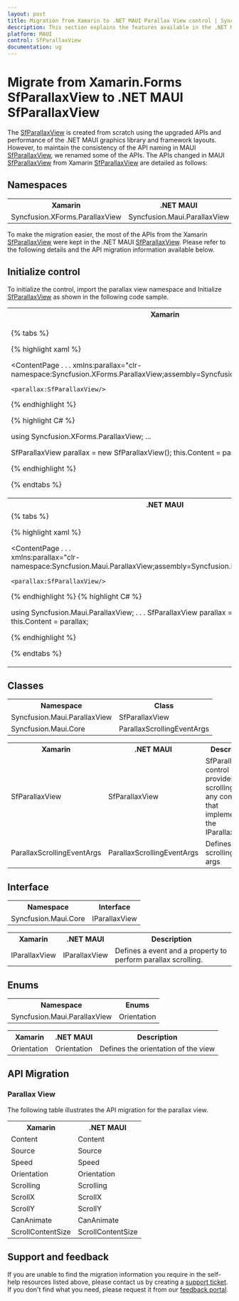 ```yaml
---
layout: post
title: Migration from Xamarin to .NET MAUI Parallax View control | Syncfusion®
description: This section explains the features available in the .NET MAUI Parallax View control over Xamarin Parallax View.
platform: MAUI
control: SfParallaxView
documentation: ug
---
```


# Migrate from Xamarin.Forms SfParallaxView to .NET MAUI SfParallaxView

The [SfParallaxView](https://help.syncfusion.com/cr/maui/Syncfusion.Maui.ParallaxView.SfParallaxView.html) is created from scratch using the upgraded APIs and performance of the .NET MAUI graphics library and framework layouts. However, to maintain the consistency of the API naming in MAUI [SfParallaxView](https://help.syncfusion.com/cr/maui/Syncfusion.Maui.ParallaxView.SfParallaxView.html), we renamed some of the APIs. The APIs changed in MAUI [SfParallaxView](https://help.syncfusion.com/cr/maui/Syncfusion.Maui.ParallaxView.SfParallaxView.html) from Xamarin [SfParallaxView](https://help.syncfusion.com/cr/maui/Syncfusion.Maui.ParallaxView.SfParallaxView.html) are detailed as follows:

## Namespaces

<table>
<tr>
<th>Xamarin</th>
<th>.NET MAUI</th>
</tr>
<tr>
<td>
Syncfusion.XForms.ParallaxView
</td>
<td>
<div> Syncfusion.Maui.ParallaxView </div>
</td>
</tr>
</table>

To make the migration easier, the most of the APIs from the Xamarin [SfParallaxView](https://help.syncfusion.com/cr/xamarin/Syncfusion.XForms.ParallaxView.SfParallaxView.html) were kept in the .NET MAUI [SfParallaxView](https://help.syncfusion.com/cr/maui/Syncfusion.Maui.ParallaxView.SfParallaxView.html). Please refer to the following details and the API migration information available below.

## Initialize control

To initialize the control, import the parallax view namespace and Initialize [SfParallaxView](https://help.syncfusion.com/cr/maui/Syncfusion.Maui.ParallaxView.SfParallaxView.html) as shown in the following code sample. 

<table>
<tr>
<th>Xamarin</th>
</tr>
<tr>
<td>

{% tabs %} 

{% highlight xaml %}

<ContentPage
    . . .
    xmlns:parallax="clr-namespace:Syncfusion.XForms.ParallaxView;assembly=Syncfusion.XForms.ParallaxView">

    <parallax:SfParallaxView/>

</ContentPage>

{% endhighlight %}

{% highlight C# %}

using Syncfusion.XForms.ParallaxView;
...

SfParallaxView parallax = new SfParallaxView();
this.Content = parallax;

{% endhighlight %}

{% endtabs %}
</td>
</tr>
<tr>
<th>.NET MAUI</th>
</tr>
<tr>
<td>
{% tabs %} 

{% highlight xaml %}

<ContentPage
    . . .    
    xmlns:parallax="clr-namespace:Syncfusion.Maui.ParallaxView;assembly=Syncfusion.Maui.ParallaxView">

    <parallax:SfParallaxView/>

</ContentPage>
 
{% endhighlight %}
{% highlight C# %}

using Syncfusion.Maui.ParallaxView;
. . .
SfParallaxView parallax = new SfParallaxView();
this.Content = parallax;

{% endhighlight %}

{% endtabs %}
</td>
</tr>
</table>

## Classes

<table>
<tr>
<th>Namespace</th>
<th>Class</th>
</tr>
<tr>
<td>Syncfusion.Maui.ParallaxView</td>
<td>SfParallaxView</td>
</tr>
<tr>
<td>Syncfusion.Maui.Core</td>
<td>ParallaxScrollingEventArgs</td>
</tr>
</table>

<table>
<tr>
<th>Xamarin</th>
<th>.NET MAUI</th>
<th>Description</th>
</tr>
<tr>
<td>SfParallaxView</td>
<td>SfParallaxView</td>
<td>SfParallaxView control provides scrolling for any control that implements the IParallaxView.</td>
</tr>
<tr>
<td>ParallaxScrollingEventArgs</td>
<td>ParallaxScrollingEventArgs</td>
<td>Defines the scrolling Event args</td>
</tr>
</table>

## Interface

<table>
<tr>
<th>Namespace</th>
<th>Interface</th>
</tr>
<tr>
<td>Syncfusion.Maui.Core</td>
<td>IParallaxView</td>
</tr>
</table>

<table>
<tr>
<th>Xamarin</th>
<th>.NET MAUI</th>
<th>Description</th>
</tr>
<tr>
<td>IParallaxView</td>
<td>IParallaxView</td>
<td>Defines a event and a property to perform parallax scrolling.</td>
</tr>
</table>

## Enums

<table>
<tr>
<th>Namespace</th>
<th>Enums</th>
</tr>
<tr>
<td>Syncfusion.Maui.ParallaxView</td>
<td>Orientation</td>
</tr>
</table>

<table>
<tr>
<th>Xamarin</th>
<th>.NET MAUI</th>
<th>Description</th>
</tr>
<tr>
<td>Orientation</td>
<td>Orientation</td>
<td>Defines the orientation of the view</td>
</tr>
</table>

## API Migration

### Parallax View

The following table illustrates the API migration for the parallax view.

<table>
<tr>
<th>Xamarin</th>
<th>.NET MAUI</th>
</tr>
<tr>
<td>Content</td>
<td>Content</td>
</tr>
<tr>
<td>Source</td>
<td>Source</td>
</tr>
<tr>
<td>Speed</td>
<td>Speed</td>
</tr>
<tr>
<td>Orientation</td>
<td>Orientation</td>
</tr>
<tr>
<td>Scrolling</td>
<td>Scrolling</td>
</tr>
<tr>
<td>ScrollX</td>
<td>ScrollX</td>
</tr>
<tr>
<td>ScrollY</td>
<td>ScrollY</td>
</tr>
<tr>
<td>CanAnimate</td>
<td>CanAnimate</td>
</tr>
<tr>
<td>ScrollContentSize</td>
<td>ScrollContentSize</td>
</tr>
</table>

## Support and feedback

If you are unable to find the migration information you require in the self-help resources listed above, please contact us by creating a [support ticket](https://internalsupport.bolddesk.com/agent/tickets/create). If you don't find what you need, please request it from our [feedback portal](https://www.syncfusion.com/feedback/maui). 
